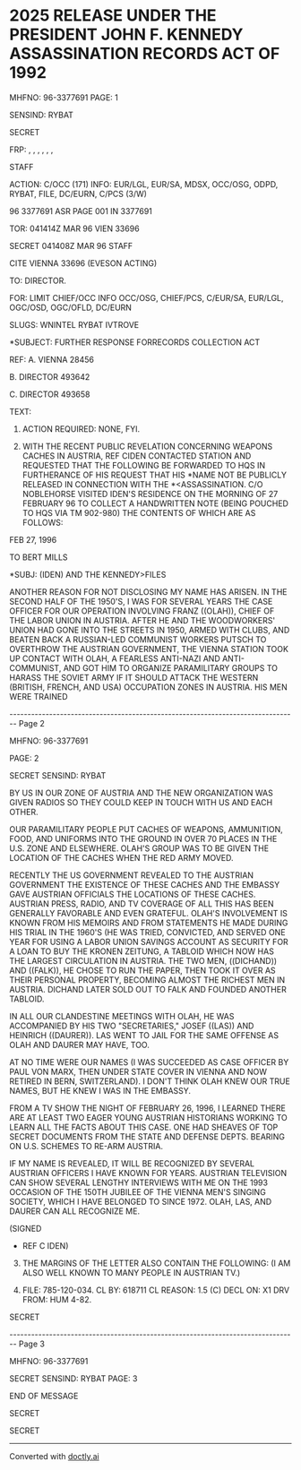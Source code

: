 # 2025 RELEASE UNDER THE PRESIDENT JOHN F. KENNEDY ASSASSINATION RECORDS ACT OF 1992

MHFNO: 96-3377691 PAGE: 1

SENSIND: RYBAT

SECRET

FRP: , , , , , ,

STAFF

ACTION: C/OCC (171) INFO: EUR/LGL, EUR/SA, MDSX, OCC/OSG, ODPD, RYBAT, FILE, DC/EURN, C/PCS (3/W)

96 3377691 ASR PAGE 001 IN 3377691

TOR: 041414Z MAR 96 VIEN 33696

SECRET 041408Z MAR 96 STAFF

CITE VIENNA 33696 (EVESON ACTING)

TO: DIRECTOR.

FOR: LIMIT CHIEF/OCC INFO OCC/OSG, CHIEF/PCS, C/EUR/SA, EUR/LGL, OGC/OSD, OGC/OFLD, DC/EURN

SLUGS: WNINTEL RYBAT IVTROVE

*SUBJECT: FURTHER RESPONSE FOR<JFK>RECORDS COLLECTION ACT

REF: A. VIENNA 28456

B. DIRECTOR 493642

C. DIRECTOR 493658

TEXT:

1. ACTION REQUIRED: NONE, FYI.

2. WITH THE RECENT PUBLIC REVELATION CONCERNING WEAPONS CACHES IN AUSTRIA, REF CIDEN CONTACTED STATION AND REQUESTED THAT THE FOLLOWING BE FORWARDED TO HQS IN FURTHERANCE OF HIS REQUEST THAT HIS *NAME NOT BE PUBLICLY RELEASED IN CONNECTION WITH THE<JFK> *<ASSASSINATION. C/O NOBLEHORSE VISITED IDEN'S RESIDENCE ON THE MORNING OF 27 FEBRUARY 96 TO COLLECT A HANDWRITTEN NOTE (BEING POUCHED TO HQS VIA TM 902-980) THE CONTENTS OF WHICH ARE AS FOLLOWS:

FEB 27, 1996

TO BERT MILLS

*SUBJ: (IDEN) AND THE KENNEDY>FILES

ANOTHER REASON FOR NOT DISCLOSING MY NAME HAS ARISEN. IN THE SECOND HALF OF THE 1950'S, I WAS FOR SEVERAL YEARS THE CASE OFFICER FOR OUR OPERATION INVOLVING FRANZ ((OLAH)), CHIEF OF THE LABOR UNION IN AUSTRIA. AFTER HE AND THE WOODWORKERS' UNION HAD GONE INTO THE STREETS IN 1950, ARMED WITH CLUBS, AND BEATEN BACK A RUSSIAN-LED COMMUNIST WORKERS PUTSCH TO OVERTHROW THE AUSTRIAN GOVERNMENT, THE VIENNA STATION TOOK UP CONTACT WITH OLAH, A FEARLESS ANTI-NAZI AND ANTI-COMMUNIST, AND GOT HIM TO ORGANIZE PARAMILITARY GROUPS TO HARASS THE SOVIET ARMY IF IT SHOULD ATTACK THE WESTERN (BRITISH, FRENCH, AND USA) OCCUPATION ZONES IN AUSTRIA. HIS MEN WERE TRAINED


-------------------------------------------------------------------------------- Page 2

MHFNO: 96-3377691

PAGE: 2

SECRET
SENSIND: RYBAT

BY US IN OUR ZONE OF AUSTRIA AND THE NEW ORGANIZATION WAS GIVEN RADIOS SO THEY COULD KEEP IN TOUCH WITH US AND EACH OTHER.

OUR PARAMILITARY PEOPLE PUT CACHES OF WEAPONS, AMMUNITION, FOOD, AND UNIFORMS INTO THE GROUND IN OVER 70 PLACES IN THE U.S. ZONE AND ELSEWHERE. OLAH'S GROUP WAS TO BE GIVEN THE LOCATION OF THE CACHES WHEN THE RED ARMY MOVED.

RECENTLY THE US GOVERNMENT REVEALED TO THE AUSTRIAN GOVERNMENT THE EXISTENCE OF THESE CACHES AND THE EMBASSY GAVE AUSTRIAN OFFICIALS THE LOCATIONS OF THESE CACHES. AUSTRIAN PRESS, RADIO, AND TV COVERAGE OF ALL THIS HAS BEEN GENERALLY FAVORABLE AND EVEN GRATEFUL. OLAH'S INVOLVEMENT IS KNOWN FROM HIS MEMOIRS AND FROM STATEMENTS HE MADE DURING HIS TRIAL IN THE 1960'S (HE WAS TRIED, CONVICTED, AND SERVED ONE YEAR FOR USING A LABOR UNION SAVINGS ACCOUNT AS SECURITY FOR A LOAN TO BUY THE KRONEN ZEITUNG, A TABLOID WHICH NOW HAS THE LARGEST CIRCULATION IN AUSTRIA. THE TWO ΜΕΝ, ((DICHAND)) AND ((FALK)), HE CHOSE TO RUN THE PAPER, THEN TOOK IT OVER AS THEIR PERSONAL PROPERTY, BECOMING ALMOST THE RICHEST MEN IN AUSTRIA. DICHAND LATER SOLD OUT TO FALK AND FOUNDED ANOTHER TABLOID.

IN ALL OUR CLANDESTINE MEETINGS WITH OLAH, HE WAS ACCOMPANIED BY HIS TWO "SECRETARIES," JOSEF ((LAS)) AND HEINRICH ((DAURER)). LAS WENT TO JAIL FOR THE SAME OFFENSE AS OLAH AND DAURER MAY HAVE, TOO.

AT NO TIME WERE OUR NAMES (I WAS SUCCEEDED AS CASE OFFICER BY PAUL VON MARX, THEN UNDER STATE COVER IN VIENNA AND NOW RETIRED IN BERN, SWITZERLAND). I DON'T THINK OLAH KNEW OUR TRUE NAMES, BUT HE KNEW I WAS IN THE EMBASSY.

FROM A TV SHOW THE NIGHT OF FEBRUARY 26, 1996, I LEARNED THERE ARE AT LEAST TWO EAGER YOUNG AUSTRIAN HISTORIANS WORKING TO LEARN ALL THE FACTS ABOUT THIS CASE. ONE HAD SHEAVES OF TOP SECRET DOCUMENTS FROM THE STATE AND DEFENSE DEPTS. BEARING ON U.S. SCHEMES TO RE-ARM AUSTRIA.

IF MY NAME IS REVEALED, IT WILL BE RECOGNIZED BY SEVERAL AUSTRIAN OFFICERS I HAVE KNOWN FOR YEARS. AUSTRIAN TELEVISION CAN SHOW SEVERAL LENGTHY INTERVIEWS WITH ME ON THE 1993 OCCASION OF THE 150TH JUBILEE OF THE VIENNA MEN'S SINGING SOCIETY, WHICH I HAVE BELONGED TO SINCE 1972. OLAH, LAS, AND DAURER CAN ALL RECOGNIZE ME.

(SIGNED
- REF C IDEN)

3. THE MARGINS OF THE LETTER ALSO CONTAIN THE FOLLOWING: (I AM ALSO WELL KNOWN TO MANY PEOPLE IN AUSTRIAN TV.)

4. FILE: 785-120-034.
   CL BY: 618711
   CL REASON: 1.5 (C)
   DECL ON: X1
   DRV FROM: HUM 4-82.

SECRET


-------------------------------------------------------------------------------- Page 3

MHFNO: 96-3377691

SECRET
SENSIND: RYBAT
PAGE: 3

END OF MESSAGE

SECRET

SECRET


---
Converted with [doctly.ai](https://doctly.ai)